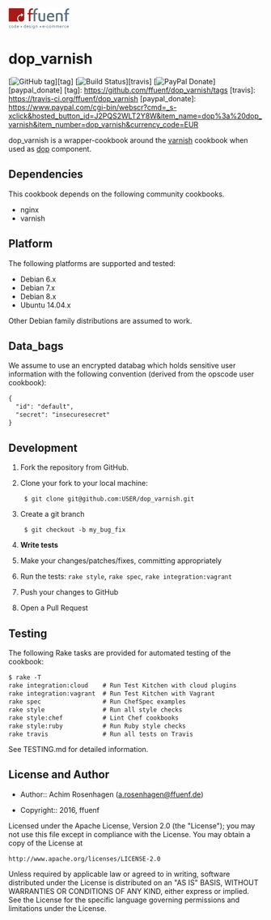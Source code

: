 <a href="http://www.ffuenf.de" title="ffuenf - code • design • e-commerce"><img src="https://github.com/ffuenf/Ffuenf_Common/blob/master/skin/adminhtml/default/default/ffuenf/ffuenf.png" alt="ffuenf - code • design • e-commerce" /></a>

dop_varnish
===========
[![GitHub tag](http://img.shields.io/github/tag/ffuenf/dop_varnish.svg)][tag]
[![Build Status](http://img.shields.io/travis/ffuenf/dop_varnish.svg)][travis]
[![PayPal Donate](https://img.shields.io/badge/paypal-donate-blue.svg)][paypal_donate]
[tag]: https://github.com/ffuenf/dop_varnish/tags
[travis]: https://travis-ci.org/ffuenf/dop_varnish
[paypal_donate]: https://www.paypal.com/cgi-bin/webscr?cmd=_s-xclick&hosted_button_id=J2PQS2WLT2Y8W&item_name=dop%3a%20dop_varnish&item_number=dop_varnish&currency_code=EUR

dop_varnish is a wrapper-cookbook around the [varnish](https://github.com/rackspace-cookbooks/varnish) cookbook when used as [dop](http://ffuenf.github.io/dop) component.

Dependencies
------------

This cookbook depends on the following community cookbooks.

* nginx
* varnish

Platform
--------

The following platforms are supported and tested:

* Debian 6.x
* Debian 7.x
* Debian 8.x
* Ubuntu 14.04.x

Other Debian family distributions are assumed to work.

Data_bags
---------

We assume to use an encrypted databag which holds sensitive user information with the following convention (derived from the opscode user cookbook):
```
{
  "id": "default",
  "secret": "insecuresecret"
}
```

Development
-----------
1. Fork the repository from GitHub.
2. Clone your fork to your local machine:

        $ git clone git@github.com:USER/dop_varnish.git

3. Create a git branch

        $ git checkout -b my_bug_fix

4. **Write tests**
5. Make your changes/patches/fixes, committing appropriately
6. Run the tests: `rake style`, `rake spec`, `rake integration:vagrant`
7. Push your changes to GitHub
8. Open a Pull Request

Testing
-------

The following Rake tasks are provided for automated testing of the cookbook:

```
$ rake -T
rake integration:cloud    # Run Test Kitchen with cloud plugins
rake integration:vagrant  # Run Test Kitchen with Vagrant
rake spec                 # Run ChefSpec examples
rake style                # Run all style checks
rake style:chef           # Lint Chef cookbooks
rake style:ruby           # Run Ruby style checks
rake travis               # Run all tests on Travis
```
See TESTING.md for detailed information.

License and Author
------------------

- Author:: Achim Rosenhagen (<a.rosenhagen@ffuenf.de>)

- Copyright:: 2016, ffuenf

Licensed under the Apache License, Version 2.0 (the "License");
you may not use this file except in compliance with the License.
You may obtain a copy of the License at

    http://www.apache.org/licenses/LICENSE-2.0

Unless required by applicable law or agreed to in writing, software
distributed under the License is distributed on an "AS IS" BASIS,
WITHOUT WARRANTIES OR CONDITIONS OF ANY KIND, either express or implied.
See the License for the specific language governing permissions and
limitations under the License.
